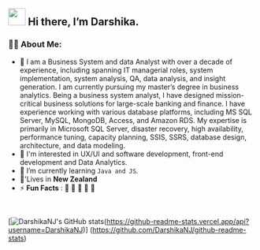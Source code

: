 <h2 align="left">
<img src="https://media.giphy.com/media/hvRJCLFzcasrR4ia7z/giphy.gif" width="35"> Hi there, I’m Darshika.
</h2>


### 👩‍💻 About Me:  
- 🌱 I am a Business System and data Analyst with over a decade of experience, including spanning IT managerial roles, system implementation, system analysis, QA, data analysis, and insight generation. I am currently pursuing my master’s degree in business analytics. Being a business system analyst, I have designed mission-critical business solutions for large-scale banking and finance. I have experience working with various database platforms, including MS SQL Server, MySQL, MongoDB, Access, and Amazon RDS. My expertise is primarily in Microsoft SQL Server, disaster recovery, high availability, performance tuning, capacity planning, SSIS, SSRS, database design, architecture, and data modeling.
- 👯 I'm interested in UX/UI and software development, front-end development and Data Analytics.
- 💬 I’m currently learning `Java and JS`.
- 🏡'Lives in **New Zealand**
- ⚡ **Fun Facts** : 🍕 🏉 🏏 🎥 🚞
<br>


[![DarshikaNJ's GitHub stats](https://github-readme-stats.vercel.app/api?username=DarshikaNJ&show_icons=true&theme=radical)(https://github-readme-stats.vercel.app/api?username=DarshikaNJ)]
(https://github.com/DarshikaNJ/github-readme-stats)
